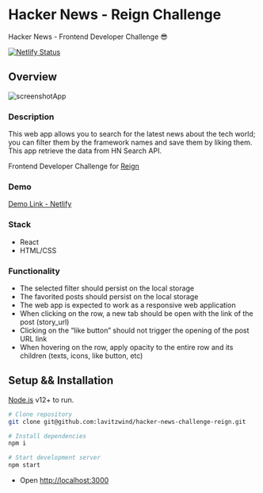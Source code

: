 # Hacker News - Reign Challenge

Hacker News - Frontend Developer Challenge :sunglasses:

[![Netlify Status](https://api.netlify.com/api/v1/badges/2cbcf313-73bc-436b-a1cd-3c9e8556fdd7/deploy-status)](https://app.netlify.com/sites/reign-challenge-hacker-news/deploys)

## Overview

<img src="https://i.ibb.co/gw5MPpS/Screenshot-4.jpg" alt="screenshotApp" />

### Description

This web app allows you to search for the latest news about the tech world; you can filter them by the framework names and save them by liking them. This app retrieve the data from HN Search API.

Frontend Developer Challenge for [Reign](https://www.reign.cl/en/)

### Demo

[Demo Link - Netlify](https://reign-challenge-hacker-news.netlify.app/)

### Stack

- React
- HTML/CSS

### Functionality

- The selected filter should persist on the local storage
- The favorited posts should persist on the local storage
- The web app is expected to work as a responsive web application
- When clicking on the row, a new tab should be open with the link of the post
  (story_url)
- Clicking on the “like button” should not trigger the opening of the post URL link
- When hovering on the row, apply opacity to the entire row and its children (texts,
  icons, like button, etc)

## Setup && Installation

[Node.js](https://nodejs.org/) v12+ to run.

```sh
# Clone repository
git clone git@github.com:lavitzwind/hacker-news-challenge-reign.git
```

```sh
# Install dependencies
npm i
```

```sh
# Start development server
npm start
```

- Open [http://localhost:3000](http://localhost:3000)
